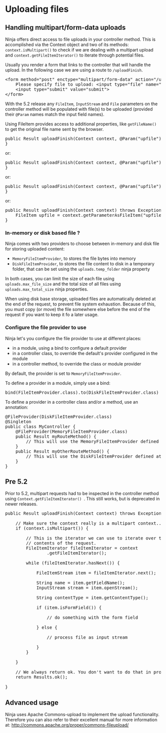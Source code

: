 Uploading files
===============

Handling multipart/form-data uploads
------------------------------------

Ninja offers direct access to file uploads in your controller method. This 
is accomplished via the Context object and two of its methods: 
<code>context.isMultipart()</code> to check if we are dealing with a multipart upload
and <code>context.getFileItemIterator()</code> to iterate through potential
files.

Usually you render a form that links to the controller that will handle the
upload. In the following case we are using a route to <code>/uploadFinish</code>.

<pre class="prettyprint">
&lt;form method=&quot;post&quot; enctype=&quot;multipart/form-data&quot; action=&quot;/uploadFinish&quot;&gt;
    Please specify file to upload: &lt;input type=&quot;file&quot; name=&quot;upfile&quot;&gt;&lt;br /&gt;
    &lt;input type=&quot;submit&quot; value=&quot;submit&quot;&gt;
&lt;/form&gt;
</pre>

With the 5.2 release any <code>FileItem</code>, <code>InputStream</code> and <code>File</code>
parameters on the controller method will be populated with file(s) to be uploaded (provided their
<code>@Param</code> names match the input field names).

Using FileItem provides access to additional properties, like <code>getFileName()</code> to get the
original file name sent by the browser.

<pre class="prettyprint">
public Result uploadFinish(Context context, @Param("upfile") FileItem upfile) throws Exception {
}
</pre>

or:

<pre class="prettyprint">
public Result uploadFinish(Context context, @Param("upfile") InputStream upfile) throws Exception {
}
</pre>

or:

<pre class="prettyprint">
public Result uploadFinish(Context context, @Param("upfile") File upfile) throws Exception {
}
</pre>

or:

<pre class="prettyprint">
public Result uploadFinish(Context context) throws Exception {
    FileItem upfile = context.getParameterAsFileItem("upfile");
}
</pre>

### In-memory or disk based file ?

Ninja comes with two providers to choose between in-memory and disk file for storing uploaded content:

 - <code>MemoryFileItemProvider</code>, to stores the file bytes into memory
 - <code>DiskFileItemProvider</code>, to stores the file content to disk in a temporary folder, that can be set using
 the <code>uploads.temp_folder</code> ninja property

In both cases, you can limit the size of each file using <code>uploads.max_file_size</code> and the total size of all files using <code>uploads.max_total_size</code> ninja properties.

<div class="alert alert-info">
When using disk base storage, uploaded files are automatically deleted at the end of the request, to prevent file system exhaustion. Because of this, you must copy (or move) the file somewhere else before the end of the request if you want to keep it fo a later usage.
</div>

### Configure the file provider to use

Ninja let's you configure the file provider to use at different places:

 - in a module, using a bind to configure a default provider
 - in a controller class, to override the default's provider configured in the module
 - in a controller method, to override the class or module provider

By default, the provider is set to <code>MemoryFileItemProvider</code>.

To define a provider in a module, simply use a bind:
<pre class="prettyprint">
bind(FileItemProvider.class).to(DiskFileItemProvider.class)
</pre>

To define a provider in a controller class and/or a method, use an annotation:

<pre class="prettyprint">
@FileProvider(DiskFileItemProvider.class)
@Singleton
public class MyController {
    @FileProvider(MemoryFileItemProvider.class)
    public Result myRouteMethod() {
        // This will use the MemoryFileItemProvider defined at method level
    }
    public Result myOtherRouteMethod() {
        // This will use the DiskFileItemProvider defined at class level
    }
}
</pre>

Pre 5.2
-------

Prior to 5.2, multipart requests had to be inspected in the controller method using <code>Context.getFileItemIterator()
</code>.  This still works, but is deprecated in newer releases.

<pre class="prettyprint">
public Result uploadFinish(Context context) throws Exception {

    // Make sure the context really is a multipart context...
    if (context.isMultipart()) {

        // This is the iterator we can use to iterate over the
        // contents of the request.
        FileItemIterator fileItemIterator = context
                .getFileItemIterator();

        while (fileItemIterator.hasNext()) {

            FileItemStream item = fileItemIterator.next();

            String name = item.getFieldName();
            InputStream stream = item.openStream();

            String contentType = item.getContentType();

            if (item.isFormField()) {

                // do something with the form field

            } else {

                // process file as input stream

            }
        }

    }
    
    // We always return ok. You don't want to do that in production ;)
    return Results.ok();

}
</pre>

Advanced usage
--------------

Ninja uses Apache Commons-upload to implement the upload functionality. Therefore
you can also refer to their excellent manual for more information at: 
http://commons.apache.org/proper/commons-fileupload/

